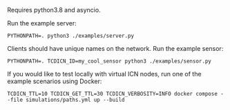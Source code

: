 Requires python3.8 and asyncio.

Run the example server:

    PYTHONPATH=. python3 ./examples/server.py

Clients should have unique names on the network. Run the example sensor:

    PYTHONPATH=. TCDICN_ID=my_cool_sensor python3 ./examples/sensor.py

If you would like to test locally with virtual ICN nodes, run one of the example scenarios using Docker:

    TCDICN_TTL=10 TCDICN_GET_TTL=30 TCDICN_VERBOSITY=INFO docker compose --file simulations/paths.yml up --build
